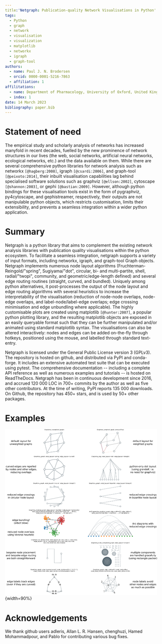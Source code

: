 ```yaml
---
title:'Netgraph: Publication-quality Network Visualisations in Python'
tags:
  - Python
  - graph
  - network
  - visualisation
  - visualization
  - matplotlib
  - networkx
  - igraph
  - graph-tool
authors:
  - name: Paul J. N. Brodersen
  - orcid: 0000-0001-5216-7863
  - affiliation: 1
affilitations:
  - name: Department of Pharmacology, University of Oxford, United Kingdom
  - index: 1
date: 14 March 2023
bibliography: paper.bib
---
```


# Statement of need

The empirical study and scholarly analysis of networks has increased manyfold in recent decades, fuelled by the new prominence of network structures in our lives (the web, social networks, artificial neural networks, ecological networks, etc.) and the data available on them. While there are several comprehensive python libraries for network analysis such as networkx `[@hagberg:2008]`, igraph `[@csardi:2006]`, and graph-tool `[@peixoto:2014]`, their inbuilt visualisation capabilities lag behind specialised software solutions such as graphviz `[@ellson:2002]`, cytoscape `[@shannon:2003]`, or gephi `[@bastian:2009]`. However, although python bindings for these visualisation tools exist in the form of pygraphviz, py4cytoscape, and gephistreamer, respectively, their outputs are not manipulable python objects, which restricts customisation, limits their extensibility, and prevents a seamless integration within a wider python application.

# Summary

Netgraph is a python library that aims to complement the existing network analysis libraries with publication quality visualisations within the python ecosystem. To facilitate a seamless integration, netgraph supports a variety of input formats, including networkx, igraph, and graph-tool Graph objects. Netgraph implements numerous node layout algorithms (Fruchterman-Reingold/"spring", Sugiyama/"dot", circular, bi- and multi-partite, shell, radial/"twopi", community, and geometric/edge-length defined) and several edge routing routines (straight, curved, and bundled). Uniquely among python alternatives, it post-processes the output of the node layout and edge routing algorithms with several heuristics to increase the interpretability of the visualisation (reduction of node-node overlaps, node-edge overlaps, and label-node/label-edge overlaps; edge crossing minimisation and edge unbundling where applicable). The highly customisable plots are created using matplotlib `[@hunter:2007]`, a popular python plotting library, and the resulting matplotlib objects are exposed in an easily queryable format such that they can be further manipulated and/or animated using standard matplotlib syntax. The visualisations can also be altered interactively: nodes and edges can be added on-the-fly through hotkeys, positioned using the mouse, and labelled through standard text-entry.

Netgraph is licensed under the General Public License version 3 (GPLv3). The repository is hosted on github, and distributed via PyPI and conda-forge. It includes an extensive automated test suite that can be executed using pytest. The comprehensive documentation -- including a complete API reference as well as numerous examples and tutorials -- is hosted on ReadTheDocs. Netgraph has been in continuous development since 2016, and accrued 120 000 LOC in 700+ commits by the author as well as five other contributors. At the time of writing, PyPI reports 135 000 downloads. On Github, the repository has 450+ stars, and is used by 50+ other packages.

# Examples

![Example visualisations](gallery_portrait.png){width=90%}

# Acknowledgements

We thank github users adleris, Allan L. R. Hansen, chenghuzi, Hamed Mohammadpour, and Pablo for contributing various bug fixes.
